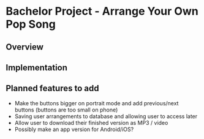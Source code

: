 # Bachelor Project - Arrange Your Own Pop Song

## Overview



## Implementation

## Planned features to add

- Make the buttons bigger on portrait mode and add previous/next buttons (buttons are too small on phone)
- Saving user arrangements to database and allowing user to access later
- Allow user to download their finished version as MP3 / video
- Possibly make an app version for Android/iOS? 

